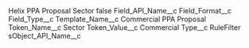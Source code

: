 <?xml version="1.0" encoding="UTF-8"?>
<CustomMetadata xmlns="http://soap.sforce.com/2006/04/metadata" xmlns:xsi="http://www.w3.org/2001/XMLSchema-instance" xmlns:xsd="http://www.w3.org/2001/XMLSchema">
    <label>Helix PPA Proposal Sector</label>
    <protected>false</protected>
    <values>
        <field>Field_API_Name__c</field>
        <value xsi:nil="true"/>
    </values>
    <values>
        <field>Field_Format__c</field>
        <value xsi:nil="true"/>
    </values>
    <values>
        <field>Field_Type__c</field>
        <value xsi:nil="true"/>
    </values>
    <values>
        <field>Template_Name__c</field>
        <value xsi:type="xsd:string">Commercial PPA Proposal</value>
    </values>
    <values>
        <field>Token_Name__c</field>
        <value xsi:type="xsd:string">Sector</value>
    </values>
    <values>
        <field>Token_Value__c</field>
        <value xsi:type="xsd:string">Commercial</value>
    </values>
    <values>
        <field>Type__c</field>
        <value xsi:type="xsd:string">RuleFilter</value>
    </values>
    <values>
        <field>sObject_API_Name__c</field>
        <value xsi:nil="true"/>
    </values>
</CustomMetadata>
